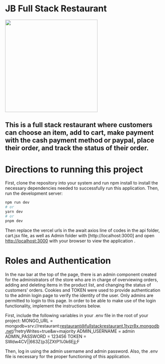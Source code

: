 # JB Full Stack Restaurant
<img src = 'public/img/pngburger.png' width='300' />

## This is a full stack restaurant where customers can choose an item, add to cart, make payment with the cash payment method or paypal, place their order, and track the status of their order.

# Directions to running this project

First, clone the repository into your system and run npm install to install the necessary dependencies needed to successfully run this application. 
Then, run the development server:

```bash
npm run dev
# or
yarn dev
# or
pnpm dev
```

Then replace the vercel urls in the await axios line of codes in the api folder, cart.jsx file, as well as Admin folder with [http://localhost:3000] and open [http://localhost:3000](http://localhost:3000) with your browser to view the application .


# Roles and Authentication
In the nav bar at the top of the page, there is an admin component created for the administrators of the store who are in charge of overviewing orders, adding and deleting items in the product list, and changing the status of customers' orders. Cookies and TOKEN were used to provide authentication to the admin login page to verify the identity of the user. Only admins are permitted to login to this page. In order to be able to make use of the login functionality, implement the instructions below.

First, include the following variables in your .env file in the root of your project:
MONGO_URL = mongodb+srv://restaurant:restaurant@fullstackrestaurant.1tyzr8x.mongodb.net/?retryWrites=true&w=majority
ADMIN_USERNAME = admin
ADMIN_PASSWORD = 123456
TOKEN = SWdw4CV||663Z{p3|ZXtP%0k6Ejj;F

Then, log in using the admin username and admin password. Also, the .env file is necessary for the proper functioning of this application.
